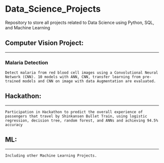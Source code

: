 # Data_Science_Projects
Repository to store all projects related to Data Science using Python, SQL, and Machine Learning

## Computer Vision Project:
------
### Malaria Detection
    Detect malaria from red blood cell images using a Convolutional Neural Network (CNN). 10 models with ANN, CNN, transfer learning from pre-trained models and CNN on image with data Augmentation are evaluated.  

## Hackathon:  
------
    Participation in Hackathon to predict the overall experience of passengers that travel by Shinkansen Bullet Train, using logistic regression, decision tree, random forest, and ANNs and achieving 94.5% accuracy

## ML:  
------
    Including other Machine Learning Projects.
  

